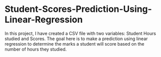 # Student-Scores-Prediction-Using-Linear-Regression
In this project, I have created a CSV file with two variables: Student Hours studied and Scores. The goal here is to make a prediction using linear regression to determine the marks a student will score based on the number of hours they studied.

